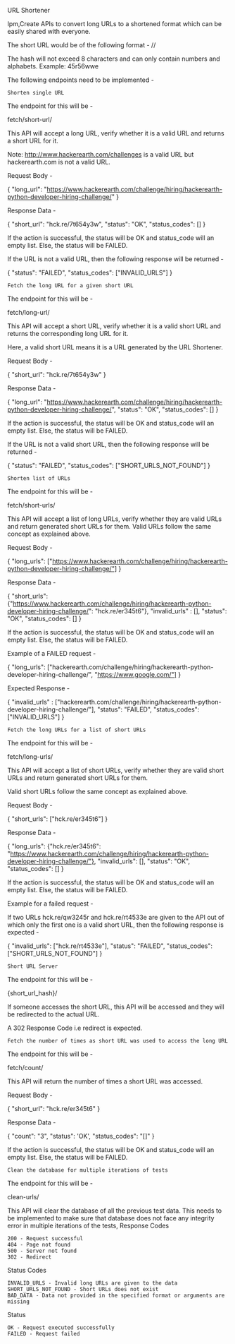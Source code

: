 URL Shortener

Ipm,Create APIs to convert long URLs to a shortened format which can be easily shared with everyone.

The short URL would be of the following format - <your-short-url-server-endpoint>/<hash>/

The hash will not exceed 8 characters and can only contain numbers and alphabets. Example: 45r56wwe

The following endpoints need to be implemented -

    Shorten single URL

The endpoint for this will be - 

fetch/short-url/

This API will accept a long URL, verify whether it is a valid URL and returns a short URL for it.

Note: http://www.hackerearth.com/challenges is a valid URL but hackerearth.com is not a valid URL.

Request Body - 

{
    "long_url": "https://www.hackerearth.com/challenge/hiring/hackerearth-python-developer-hiring-challenge/"
}

Response Data -

{
    "short_url": "hck.re/7t654y3w",
    "status": "OK",
    "status_codes": []
}

If the action is successful, the status will be OK and status_code will an empty list. Else, the status will be FAILED.

If the URL is not a valid URL, then the following response will be returned -

{
    "status": "FAILED",
    "status_codes": ["INVALID_URLS"]
}

    Fetch the long URL for a given short URL

The endpoint for this will be - 

fetch/long-url/

This API will accept a short URL, verify whether it is a valid short URL and returns the corresponding long URL for it.

Here, a valid short URL means it is a URL generated by the URL Shortener.

Request Body - 

{
    "short_url": "hck.re/7t654y3w"
}

Response Data -

{
    "long_url": "https://www.hackerearth.com/challenge/hiring/hackerearth-python-developer-hiring-challenge/",
    "status": "OK",
    "status_codes": []
}

If the action is successful, the status will be OK and status_code will an empty list. Else, the status will be FAILED.

If the URL is not a valid short URL, then the following response will be returned -

{
    "status": "FAILED",
    "status_codes": ["SHORT_URLS_NOT_FOUND"]
}

    Shorten list of URLs

The endpoint for this will be - 

fetch/short-urls/

This API will accept a list of long URLs, verify whether they are valid URLs and return generated short URLs for them. Valid URLs follow the same concept as explained above.

Request Body - 

{
    "long_urls": ["https://www.hackerearth.com/challenge/hiring/hackerearth-python-developer-hiring-challenge/"]
}

Response Data -

{
    "short_urls": {"https://www.hackerearth.com/challenge/hiring/hackerearth-python-developer-hiring-challenge/": "hck.re/er345t6"},
    "invalid_urls" : [],
    "status": "OK",
    "status_codes": []
}

If the action is successful, the status will be OK and status_code will an empty list. Else, the status will be FAILED.

Example of a FAILED request -

{
    "long_urls": ["hackerearth.com/challenge/hiring/hackerearth-python-developer-hiring-challenge/", "https://www.google.com/"]
}

Expected Response -

{
    "invalid_urls" : ["hackerearth.com/challenge/hiring/hackerearth-python-developer-hiring-challenge/"],
    "status": "FAILED",
    "status_codes": ["INVALID_URLS"]
}

    Fetch the long URLs for a list of short URLs

The endpoint for this will be - 

fetch/long-urls/

This API will accept a list of short URLs, verify whether they are valid short URLs and return generated short URLs for them.

Valid short URLs follow the same concept as explained above.

Request Body - 

{
    "short_urls": ["hck.re/er345t6"]
}

Response Data -

{
    "long_urls": {"hck.re/er345t6": "https://www.hackerearth.com/challenge/hiring/hackerearth-python-developer-hiring-challenge/"},
    "invalid_urls": [],
    "status": "OK",
    "status_codes": []
}

If the action is successful, the status will be OK and status_code will an empty list. Else, the status will be FAILED.

Example for a failed request -

If two URLs hck.re/qw3245r and hck.re/rt4533e are given to the API out of which only the first one is a valid short URL, then the following response is expected -

{
    "invalid_urls": ["hck.re/rt4533e"],
    "status": "FAILED",
    "status_codes": ["SHORT_URLS_NOT_FOUND"]
}

    Short URL Server

The endpoint for this will be - 

{short_url_hash}/

If someone accesses the short URL, this API will be accessed and they will be redirected to the actual URL.

A 302 Response Code i.e redirect is expected.

    Fetch the number of times as short URL was used to access the long URL

The endpoint for this will be - 

fetch/count/

This API will return the number of times a short URL was accessed.

Request Body - 

{
    "short_url": "hck.re/er345t6"
}

Response Data -

{
    "count": "3",
    "status": 'OK',
    "status_codes": "[]"
}

If the action is successful, the status will be OK and status_code will an empty list. Else, the status will be FAILED.

    Clean the database for multiple iterations of tests

The endpoint for this will be - 

clean-urls/

This API will clear the database of all the previous test data. This needs to be implemented to make sure that database does not face any integrity error in multiple iterations of the tests,
Response Codes

    200 - Request successful
    404 - Page not found
    500 - Server not found
    302 - Redirect

Status Codes

    INVALID_URLS - Invalid long URLs are given to the data
    SHORT_URLS_NOT_FOUND - Short URLs does not exist
    BAD_DATA - Data not provided in the specified format or arguments are missing

Status

    OK - Request executed successfully
    FAILED - Request failed
